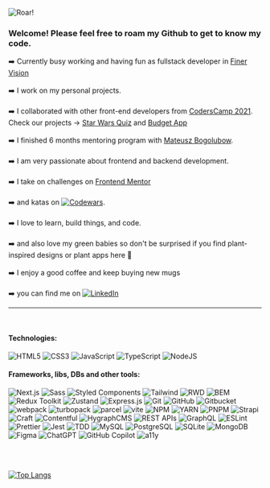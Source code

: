 ![Roar!](https://user-images.githubusercontent.com/46648993/201482022-056c5394-8519-4802-a1c9-928128045b30.jpeg)

### Welcome! Please feel free to roam my Github to get to know my code.

:arrow_right: Currently busy working and having fun as fullstack developer in [Finer Vision](https://finervision.com)<br><br>
:arrow_right: I work on my personal projects. <br><br>
:arrow_right: I collaborated with other front-end developers from [CodersCamp 2021](https://github.com/CodersCamp2021). <br> Check our projects -> [Star Wars Quiz](https://github.com/axseinga/coderscamp_mo_projekt1) and [Budget App](https://github.com/m-ossolinski/coderscamp_2021_spa_project_2)<br><br>
:arrow_right: I finished 6 months mentoring program with [Mateusz Bogolubow](https://devmentor.pl/). <br><br>
:arrow_right: I am very passionate about frontend and backend development. <br><br>
:arrow_right: I take on challenges on [Frontend Mentor](https://www.frontendmentor.io/profile/axseinga) <br><br>
:arrow_right: and katas on [![Codewars](https://img.shields.io/badge/Codewars-B1361E?style=for-the-badge&logo=codewars&logoColor=grey)](https://www.codewars.com/users/axseinga). <br><br>
:arrow_right: I love to learn, build things, and code. <br><br>
:arrow_right: and also love my green babies so don't be surprised if you find plant-inspired designs or plant apps here :green_heart: <br><br>
:arrow_right: I enjoy a good coffee and keep buying new mugs <br><br>
:arrow_right: you can find me on [![LinkedIn](https://img.shields.io/badge/linkedin-%230077B5.svg?style=for-the-badge&logo=linkedin&logoColor=white)](https://www.linkedin.com/in/agnieszka-urbanowicz-051147151/)

---

<br>

#### Technologies: <br>
![HTML5](https://img.shields.io/badge/html5-%23E34F26.svg?style=for-the-badge&logo=html5&logoColor=white)
![CSS3](https://img.shields.io/badge/css3-%231572B6.svg?style=for-the-badge&logo=css3&logoColor=white)
![JavaScript](https://img.shields.io/badge/javascript-%23323330.svg?style=for-the-badge&logo=javascript&logoColor=%23F7DF1E)
![TypeScript](https://img.shields.io/badge/typescript-%23007ACC.svg?style=for-the-badge&logo=typescript&logoColor=white)
![NodeJS](https://img.shields.io/badge/node.js-6DA55F?style=for-the-badge&logo=node.js&logoColor=white) <br>
#### Frameworks, libs, DBs and other tools: <be>

![Next.js](https://img.shields.io/badge/Next.js-004d00?style=for-the-badge&labelColor=white)
![Sass](https://img.shields.io/badge/Sass-005c00?style=for-the-badge&labelColor=white)
![Styled Components](https://img.shields.io/badge/Styled_Components-006b00?style=for-the-badge&labelColor=white)
![Tailwind](https://img.shields.io/badge/Tailwind-007a00?style=for-the-badge&labelColor=white)
![RWD](https://img.shields.io/badge/RWD-008a00?style=for-the-badge&labelColor=white)
![BEM](https://img.shields.io/badge/BEM-009900?style=for-the-badge&labelColor=white)
![Redux Toolkit](https://img.shields.io/badge/Redux_Toolkit-00aa00?style=for-the-badge&labelColor=white)
![Zustand](https://img.shields.io/badge/Zustand-00bb00?style=for-the-badge&labelColor=white)
![Express.js](https://img.shields.io/badge/Express.js-00cc00?style=for-the-badge&labelColor=white)
![Git](https://img.shields.io/badge/Git-00bb00?style=for-the-badge&labelColor=white)
![GitHub](https://img.shields.io/badge/GitHub-00aa00?style=for-the-badge&labelColor=white)
![Gitbucket](https://img.shields.io/badge/Gitbucket-009900?style=for-the-badge&labelColor=white)
![webpack](https://img.shields.io/badge/webpack-008a00?style=for-the-badge&labelColor=white)
![turbopack](https://img.shields.io/badge/turbopack-007a00?style=for-the-badge&labelColor=white)
![parcel](https://img.shields.io/badge/parcel-006b00?style=for-the-badge&labelColor=white)
![vite](https://img.shields.io/badge/vite-005c00?style=for-the-badge&labelColor=white)
![NPM](https://img.shields.io/badge/NPM-004d00?style=for-the-badge&labelColor=white)
![YARN](https://img.shields.io/badge/YARN-005c00?style=for-the-badge&labelColor=white)
![PNPM](https://img.shields.io/badge/PNPM-006b00?style=for-the-badge&labelColor=white)
![Strapi](https://img.shields.io/badge/Strapi-007a00?style=for-the-badge&labelColor=white)
![Craft](https://img.shields.io/badge/Craft-008a00?style=for-the-badge&labelColor=white)
![Contentful](https://img.shields.io/badge/Contentful-009900?style=for-the-badge&labelColor=white)
![HygraphCMS](https://img.shields.io/badge/HygraphCMS-00bb00?style=for-the-badge&labelColor=white)
![REST APIs](https://img.shields.io/badge/REST_APIs-00cc00?style=for-the-badge&labelColor=white)
![GraphQL](https://img.shields.io/badge/GraphQL-00bb00?style=for-the-badge&labelColor=white)
![ESLint](https://img.shields.io/badge/ESLint-009900?style=for-the-badge&labelColor=white)
![Prettier](https://img.shields.io/badge/Prettier-008a00?style=for-the-badge&labelColor=white)
![Jest](https://img.shields.io/badge/Jest-007a00?style=for-the-badge&labelColor=white)
![TDD](https://img.shields.io/badge/TDD-006b00?style=for-the-badge&labelColor=white)
![MySQL](https://img.shields.io/badge/MySQL-005c00?style=for-the-badge&labelColor=white)
![PostgreSQL](https://img.shields.io/badge/PostgreSQL-004d00?style=for-the-badge&labelColor=white)
![SQLite](https://img.shields.io/badge/SQLite-005c00?style=for-the-badge&labelColor=white)
![MongoDB](https://img.shields.io/badge/MongoDB-007a00?style=for-the-badge&labelColor=white)
![Figma](https://img.shields.io/badge/Figma-008a00?style=for-the-badge&labelColor=white)
![ChatGPT](https://img.shields.io/badge/ChatGPT-009900?style=for-the-badge&labelColor=white)
![GitHub Copilot](https://img.shields.io/badge/GitHub_Copilot-00bb00?style=for-the-badge&labelColor=white)
![a11y](https://img.shields.io/badge/a11y-00cc00?style=for-the-badge&labelColor=white)





<br><br>

[![Top Langs](https://github-readme-stats.vercel.app/api/top-langs/?username=axseinga&layout=compact)](https://github.com/axseinga/github-readme-stats) 
